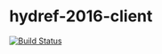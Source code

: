 # hydref-2016-client

[![Build Status](https://travis-ci.org/SwiftOfficeHours/hydref-2016-client.svg?branch=master)](https://travis-ci.org/SwiftOfficeHours/hydref-2016-client)
